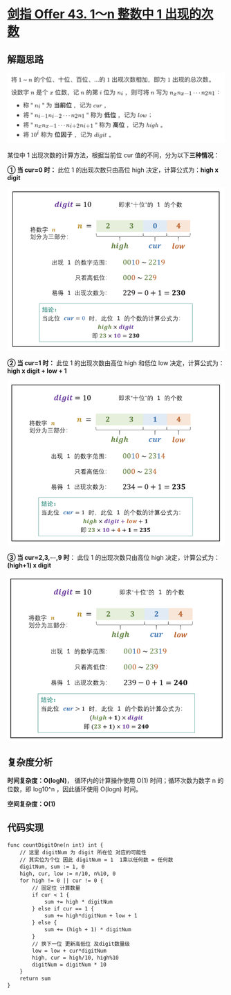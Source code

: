 # [剑指 Offer 43. 1～n 整数中 1 出现的次数](https://leetcode-cn.com/problems/1nzheng-shu-zhong-1chu-xian-de-ci-shu-lcof/)

## 解题思路

![F4DAC912-EE6F-476F-95E3-9569E9DD19B2](images/F4DAC912-EE6F-476F-95E3-9569E9DD19B2.png)

某位中 1 出现次数的计算方法，根据当前位 cur 值的不同，分为以下**三种情况**：

**① 当 cur=0 时：** 此位 1 的出现次数只由高位 high 决定，计算公式为：**high x digit**

![](images/5B4A1E6E-0C5D-4C8E-A4C7-43470A7A6C87.png)

 **② 当 cur=1 时：** 此位 1 的出现次数由高位 high 和低位 low 决定，计算公式为：**high x digit + low + 1**

![7792EEF3-BED5-4C01-8E99-FC3C3F51EADC](images/7792EEF3-BED5-4C01-8E99-FC3C3F51EADC.png)

**③ 当 cur=2,3,⋯,9 时**： 此位 1 的出现次数只由高位 high 决定，计算公式为：**(high+1) x digit**

![D43AA672-9CB6-4E4B-8F23-01CCF9D43392](images/D43AA672-9CB6-4E4B-8F23-01CCF9D43392.png)

## 复杂度分析

**时间复杂度：O(logN)**， 循环内的计算操作使用 O(1) 时间；循环次数为数字 n 的位数，即  log10^n ，因此循环使用 O(logn) 时间。

**空间复杂度：O(1)** 

## 代码实现

```golang
func countDigitOne(n int) int {
	// 这里 digitNum 为 digit 所在位 对应的可能性
	// 其实位为个位 因此 digitNum = 1  1乘以任何数 = 任何数
	digitNum, sum := 1, 0
	high, cur, low := n/10, n%10, 0
	for high != 0 || cur != 0 {
		// 固定位 计算数量
		if cur < 1 {
			sum += high * digitNum
		} else if cur == 1 {
			sum += high*digitNum + low + 1
		} else {
			sum += (high + 1) * digitNum
		}
		// 换下一位 更新高低位 及digit数量级
		low = low + cur*digitNum
		high, cur = high/10, high%10
		digitNum = digitNum * 10
	}
	return sum
}
```